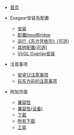<!-- docs/_sidebar.md -->

- [首页](/README.md)

<!--
- [简介](/overview.md)
-->

- Exagear安装及配置
  - [安装](/inst.md)
  - [配置InputBridge](/inputbridge.md)
  - [运行《东方凭依华》(可选)](/th155.md)
  - [其他配置(可选)](/configure.md)
  - [VirGL Overlay安装](inst/virgl_overlay.md)

- 注意事项
  - [安卓12注意事项](/android12.md)
  - [玩东方前的注意事项](/touhou.md)

- 附加页面
  - [兼容性](/compatibility.md)
  - [兼容性(设备)](/compatibility4devices.md)
  - [下载](/download.md)
  - [所有下载](/download_all.md)
  - [工具](/tools.md)

<!-- Old, messy documents.
  - [直装版安装](inst/1.md)
  - [非直装版安装](inst/2.md)
  - [ED301/302](inst/ed.md)
  - [Exagear VirGL版](inst/virgl.md)
  - [Turnip Zink](inst/turnip_zink.md)
  - [Turnip Zink + VirGL整合版](inst/turnip_zink_virgl.md)
  - [Exagear 4合1版](inst/4in1.md)
-->

<!-- I won't write this document, because it is too difficult to use. :P
  - [VirGL vtest](inst/vtest.md)
-->